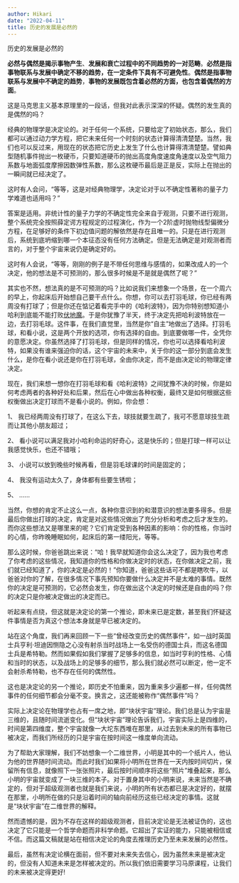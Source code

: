 ```yaml
---
author: Hikari
date: "2022-04-11"
title: 历史的发展是必然的
---
```


历史的发展是必然的

****必然与偶然是揭示事物产生****、****发展和衰亡过程中的不同趋势的一对范畴****。****必然是指事物联系与发展中确定不移的趋势，在一定条件下具有不可避免性****。****偶然是指事物联系与发展中不确定的趋势****，****事物的发展既包含着必然的方面，也包含着偶然的方面****。

这是马克思主义基本原理里的一段话，但我对此表示深深的怀疑。偶然的发生真的是偶然的吗？

经典的物理学是决定论的。对于任何一个系统，只要给定了初始状态，那么，我们都可以通过动力学方程，把它未来任何一个时刻的状态计算得清清楚楚。当然，我们也可以反过来，用现在的状态把它历史上发生了什么也计算得清清楚楚。譬如典型随机事件抛出一枚硬币，只要知道硬币的抛出高度角度速度角速度以及空气阻力系数与地面弧度摩擦因数弹性系数，那么这枚硬币最后是正是反，实际上在抛出的一瞬间就已经决定了。

这时有人会问，“等等，这是对经典物理学，决定论对于以不确定性著称的量子力学难道也适用吗？”

答案是适用。非统计性的量子力学的不确定性完全来自于观测，只要不进行观测，整个系统完全按照薛定谔方程规定的过程演化，作为一个2阶虚时抛物线型偏微分方程，在足够好的条件下初边值问题的解依然是存在且唯一的。只是在进行观测后，系统到底坍缩到哪一个本征态没有任何方法确定。但是无法确定是对观测者而言的，对于整个宇宙来说仍是确定好的。

这时有人会说，“等等，刚刚的例子是不带任何思维与感情的，如果改成人的一个决定，他的想法是不可预测的，那么很多时候是不是就是偶然了呢？”

其实也不然，想法真的是不可预测的吗？比如说我们来想象一个场景，在一个周六的早上，你起床后开始想自己要干点什么。你想，你可以去打羽毛球，你已经有两周没有打球了；但是你还在惦记着看完手中的《哈利波特》，因为你特别想知道小哈利到底能不能打败[伏地魔](https://www.zhihu.com/search?q=伏地魔&search_source=Entity&hybrid_search_source=Entity&hybrid_search_extra={:,:})。于是你犹豫了半天，终于决定先把哈利波特放在一边，去打羽毛球。这件事，在我们直觉里，当然是你“自主”地做出了选择。打羽毛球，和看小说，这是两个开放的选项，你有选择的自由。到底要做哪一件，全凭你的意愿决定。你虽然选择了打羽毛球，但是同样的情况，你也可以选择看哈利波特，如果没有谁来强迫你的话，这个宇宙的未来中，关于你的这一部分到底会发生什么，是你在看小说还是你在打羽毛球，全由你决定，而不是由决定论的物理定律决定。

现在，我们来想一想你在打羽毛球和看《哈利波特》之间犹豫不决的时候，你是如何考虑两者的各种好处和后果，然后在心中做出各种权衡，最终又是如何根据这些权衡做出决定打球而不是看小说的。例如，你会想：

1、 我已经两周没有打球了，在这么下去，球技就要生疏了，我可不愿意球技生疏而让其他小朋友超过；

2、 看小说可以满足我对小哈利命运的好奇心，这是快乐的；但是打球一样可以让我感觉快乐，也还不错哦；

3、 小说可以放到晚些时候再看，但是羽毛球课的时间是固定的；

4、 我没有运动太久了，身体都有些要生锈啦；

5、 ……

当然，你想的肯定不止这么一点，各种你意识到的和潜意识的想法要多得多。但是最后你做出打球的决定，肯定是对这些情况做出了充分分析和考虑之后才发生的。而你这些想法又是哪里来的呢？它们肯定受到各种因素的影响：你的性格，你当时的心情，你昨晚睡眠如何，起床后的第一缕阳光，等等。

那么这时候，你爸爸跳出来说：“哈！我早就知道你会这么决定了，因为我也考虑了你考虑的这些情况，我知道你的性格和你做决定时的状态，在你做决定之前，我们就已经知道了，你的决定是必然的！”你知道，爸爸这些话可不都是瞎吹牛，以爸爸对你的了解，在很多情况下事先预知你要做什么决定并不是太难的事情。既然你的决定是可预测的，它必然会发生，你在做出这个决定的时候还是自由的吗？你的决定只是你被决定做出的决定而已。 

听起来有点绕，但这就是决定论的第一个推论，即未来已是定数，甚至我们怀疑这件事情是否为真这个想法本身就是早已被决定的。

站在这个角度，我们再来回顾一下一些“曾经改变历史的偶然事件”，如一战时英国士兵亨利·坦迪因恻隐之心没有射杀当时战场上一名受伤的德国士兵，而这名德国士兵是希特勒。然而如果假如我们掌握了足够多的信息，如当时亨利的性格、心情和当时的状态，以及战场上的足够多的细节，那么我们就必然可以断定，他一定不会射杀希特勒，也不存在任何的偶然性。

这也是决定论的另一个推论，即历史不怕重来，因为重来多少遍都一样，任何偶然事件的任何细节都会分毫不变。换言之，这还能被称作“偶然事件”吗？

实际上决定论在物理学也占有一席之地，即“块状宇宙”理论。我们总是认为宇宙是三维的，且随时间流逝变化。但“块状宇宙”理论告诉我们，宇宙实际上是四维的，时间是第四维度，整个宇宙就像一大坨东西堆在那里，从过去到未来的所有事物已被决定，而我们所经历的只是宇宙在按时间这一维度单向流动。

为了帮助大家理解，我们不妨想象一个二维世界，小明是其中的一个纸片人，他认为他的世界随时间流动。而此时我们如果将小明所在世界在一天内按时间切片，保留所有信息，就像照下一张张照片，最后按时间顺序将这些“照片”堆叠起来，那么小明的宇宙就变成了一块三维的本子。对于置身其中的小明来说，未来当然是不确定的，但对于超级观测者也就是我们来说，小明的所有状态都已是决定好的，就摆在那里，小明所在做的只是沿着时间的轴向前经历这些已经决定的事情。这就是“块状宇宙”在二维世界的解释。

然而遗憾的是，因为不存在这样的超级观测者，目前决定论是无法被证伪的，这也决定了它只能是一个哲学命题而非科学命题。它超出了实证的能力，只能被相信或不信。而这篇文稿就是站在相信决定论的角度去推理历史乃至未来发展的必然性。

最后，虽然有决定论横在面前，但不要对未来失去信心，因为虽然未来是被决定的，但没有人知道未来是怎样被决定的。所以我们依旧需要学习马原课程，让我们的未来被决定得更好!
